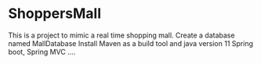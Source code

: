 # ShoppersMall
This is a project to mimic a real time shopping mall.
Create a database named MallDatabase
Install Maven as a build tool and java version 11
Spring boot, Spring MVC ....


